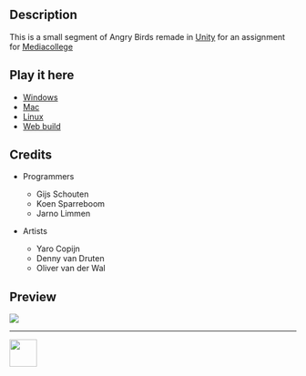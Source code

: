 ## Description

This is a small segment of Angry Birds remade in <a href="https://unity3d.com/" target="_blank">Unity</a> for an assignment for <a href="https://ma-web.nl/" target="_blank">Mediacollege</a>

## Play it here

* <a href="https://github.com/LtKst/angry-birds/releases/download/v1.0/AngryBirdsWindows.zip">Windows</a>
* <a href="https://github.com/LtKst/angry-birds/releases/download/v1.0/AngryBirdsMac.app.zip">Mac</a>
* <a href="https://github.com/LtKst/angry-birds/releases/download/v1.0/AngryBirdsLinux.zip">Linux</a>
* <a href="http://22084.hosts.ma-cloud.nl/bewijzenmap/p2.2/idp/angry-birds/">Web build</a>

## Credits

* Programmers
  *	Gijs Schouten
  * Koen Sparreboom
  * Jarno Limmen

* Artists
  * Yaro Copijn
  * Denny van Druten
  * Oliver van der Wal
  
  
## Preview

<img src="https://i.imgur.com/X9L4Ur2.gif"/>

---

<img src="https://www.ma-web.nl/static/vector/Logo_blok.svg" width="48">